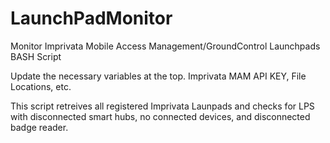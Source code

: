 # LaunchPadMonitor
Monitor Imprivata Mobile Access Management/GroundControl Launchpads
BASH Script

Update the necessary variables at the top. Imprivata MAM API KEY, File Locations, etc.

This script retreives all registered Imprivata Launpads and checks for LPS with disconnected smart hubs,
no connected devices, and disconnected badge reader.
